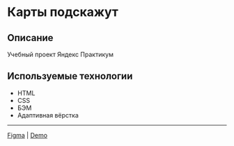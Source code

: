 # Карты подскажут

## Описание

Учебный проект Яндекс Практикум

## Используемые технологии

- HTML
- CSS
- БЭМ
- Адаптивная вёрстка

---

[Figma](https://www.figma.com/file/QyqBDyOAbwIe91FimNIY42/%D0%9A%D0%B0%D1%80%D1%82%D1%8B-%D0%BF%D0%BE%D0%B4%D1%81%D0%BA%D0%B0%D0%B6%D1%83%D1%82?type=design&mode=design&t=nkn6Dm2QCK4tVwMO-1) | [Demo](https://karty-podskazhut.nothingisreal.ru/)
